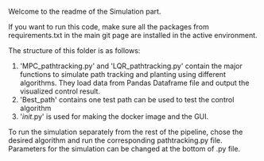 Welcome to the readme of the Simulation part.

If you want to run this code, make sure all the packages from requirements.txt in the main git page are installed in the active environment.

The structure of this folder is as follows:

1. 'MPC_pathtracking.py'  and 'LQR_pathtracking.py' contain the major functions to simulate path tracking and planting using different algorithms. They load data from Pandas Dataframe file and output the visualized control result.
2. 'Best_path' contains one test path can be used to test the control algorithm
3. '_init_.py' is used for making the docker image and the GUI.

To run the simulation separately from the rest of the pipeline, chose the desired algorithm and run the corresponding pathtracking.py file. Parameters for the simulation can be changed at the bottom of .py file.
